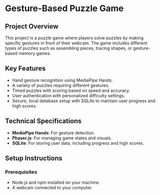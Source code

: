 # Gesture-Based Puzzle Game

## Project Overview

This project is a puzzle game where players solve puzzles by making specific gestures in front of their webcam. The game includes different types of puzzles such as assembling pieces, tracing shapes, or gesture-based memory games.

## Key Features

- Hand gesture recognition using MediaPipe Hands.
- A variety of puzzles requiring different gestures.
- Timed puzzles with scoring based on speed and accuracy.
- User authentication with personalized difficulty settings.
- Secure, local database setup with SQLite to maintain user progress and high scores.

## Technical Specifications

- **MediaPipe Hands**: For gesture detection.
- **Phaser.js**: For managing game states and visuals.
- **SQLite**: For storing user data, including progress and high scores.

## Setup Instructions

### Prerequisites

- Node.js and npm installed on your machine.
- A webcam connected to your computer.
